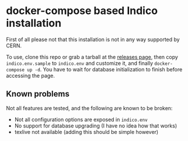 # docker-compose based Indico installation

First of all please not that this installation is not in any way supported
by CERN.

To use, clone this repo or grab a tarball at the
[releases page](https://github.com/XeCycle/indico-docker/releases), then
copy `indico.env.sample` to `indico.env` and customize it, and finally
`docker-compose up -d`.  You have to wait for database initialization to
finish before accessing the page.

## Known problems

Not all features are tested, and the following are known to be broken:

- Not all configuration options are exposed in `indico.env`
- No support for database upgrading (I have no idea how that works)
- texlive not available (adding this should be simple however)
